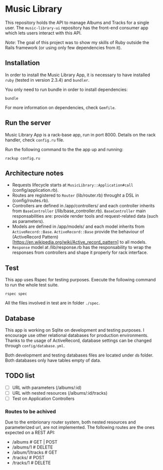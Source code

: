 # Music Library
This repository holds the API to manage Albums and Tracks for a single user.
The `music-library-ui` repository has the front-end consumer app which lets users interact with this API.

*Note*: The goal of this project was to show my skills of Ruby outside the Rails framework (or using only few dependencies from it).

## Installation
In order to install the Music Library App, it is necessary to have installed `ruby` (tested in version 2.3.4)  and `bundler`.

You only need to run bundle in order to install dependencies:
```
bundle
```

For more information on dependencies, check `Gemfile`.

## Run the server

Music Library App is a rack-base app, run in port 8000.
Details on the rack handler, check `config.ru` file.

Run the following command to the the app up and running:
```
rackup config.ru
```

## Architecture notes

- Requests lifecycle starts at `MusicLibrary::Application#call` (config/application.rb).
- Routes are registered to `Router` (lib/router.rb) throught a DSL in (config/routes.rb).
- Controllers are defined in /app/controllers/ and each controller inherits from `BaseController` (/lib/base_controller.rb). `BaseController` main responsabilities are: provide render tools and request-related data (such as parameters).
- Models are defined in /app/models/ and each model inherits from `ActiveRecord::Base`. `ActiveRecord::Base` provide the behaviour of (ActiveRecord Pattern)[https://en.wikipedia.org/wiki/Active_record_pattern] to all models.
- `Response` model at /lib/response.rb has the responsability to wrap the responses from controllers and shape it properly for rack interface.

## Test
This app uses Rspec for testing purposes. Execute the following command to run the whole test suite.

```
rspec spec
```

All the files involved in test are in folder `./spec`.

## Database

This app is working on Sqlite on development and testing purposes. I encourage use other relational databases for production environments.
Thanks to the usage of ActiveRecord, database settings can be changed through `config/database.yml`.

Both development and testing databases files are located under `db` folder. Both databases only have tables empty of data.


## TODO list

- [ ] URL with parameters (/albums/:id)
- [ ] URL with nested resources (/albums/:id/tracks)
- [ ] Test on Application Controllers

### Routes to be achived
Due to the embrionary router system, both nested resources and parameterized url, are not implemented.
The following routes are the ones expected on a REST API:

* /albums # GET | POST
* /albums/1 # DELETE
* /album/1/tracks # GET
* /tracks/ # POST
* /tracks/1 # DELETE

